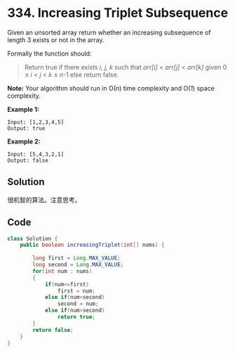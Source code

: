 # 334. Increasing Triplet Subsequence

Given an unsorted array return whether an increasing subsequence of length 3 exists or not in the array.

Formally the function should:

> Return true if there exists *i, j, k* 
> such that *arr[i]* < *arr[j]* < *arr[k]* given 0 ≤ *i* < *j* < *k* ≤ *n*-1 else return false.

**Note:** Your algorithm should run in O(*n*) time complexity and O(*1*) space complexity.

**Example 1:**

```
Input: [1,2,3,4,5]
Output: true
```

**Example 2:**

```
Input: [5,4,3,2,1]
Output: false
```



## Solution

很机智的算法。注意思考。



## Code

```java
class Solution {
    public boolean increasingTriplet(int[] nums) {
        
        long first = Long.MAX_VALUE;
        long second = Long.MAX_VALUE;
        for(int num : nums)
        {
            if(num<=first)
                first = num;
            else if(num<second)
                second = num;
            else if(num>second)
                return true;
        }
        return false;
    }
}
```

